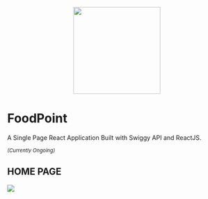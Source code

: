 

<p align="center">
    <img src="https://img.shields.io/badge/React-20232A?style=flat&logo=react&logoColor=61DAFB" width="200"/>
</p>
<h1>FoodPoint</h1>
<p>A Single Page React Application Built with Swiggy API and ReactJS.</p>
<small><i>(Currently Ongoing)</i></small>
<h2>HOME PAGE</h2>
<p>
  <img src="./public/images/foodpoint1.jpeg">
</p>
